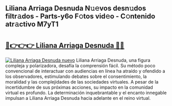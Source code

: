 ## Liliana Arriaga Desnuda N𝚞𝚎vos desn𝚞dos filtr𝚊dos - Parts-y6o F𝚘tos vid𝚎o - C𝚘ntenido atr𝚊ctivo M7yT1

# <h2><a href="http://mb2e9dg.tromn.icu/?c=Liliana+Arriaga+Desnuda">🔗👉👉👉 Liliana Arriaga Desnuda 🔗🔗</a></h2>

[![Liliana Arriaga Desnuda nuevo](https://i.imgur.com/pEAQMta.gif)](http://mb2e9dg.tromn.icu/?c=Liliana+Arriaga+Desnuda)
Liliana Arriaga Desnuda, una figura compleja y polarizadora, desafía la comprensión fácil. Su método poco convencional de interactuar con audiencias en línea ha atraído y ofendido a los observadores, estimulando debates sobre el consentimiento, la moralidad y las complejidades de las sociedades virtuales. A pesar de la incertidumbre de sus próximas acciones, su impacto en la comunidad virtual es profundo. La determinación inquebrantable y el encanto innegable impulsan a Liliana Arriaga Desnuda hacia adelante en el reino virtual.
